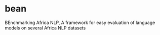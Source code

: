 # bean
BEnchmarking Africa NLP, A framework for easy evaluation of language models on several Africa NLP datasets
